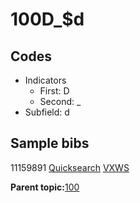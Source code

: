 # 100D\_$d

## Codes

-   Indicators
    -   First: D
    -   Second: \_
-   Subfield: d

## Sample bibs

11159891 [Quicksearch](https://search.library.yale.edu/catalog/11159891) [VXWS](http://prodorbis.library.yale.edu:7014/vxws/GetHoldingsService?bibId=11159891)

**Parent topic:**[100](../../tags/100/100.md)

